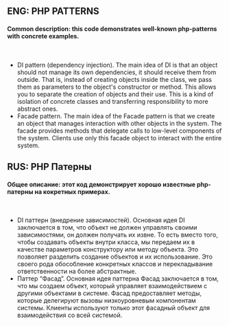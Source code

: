 ## ENG: PHP PATTERNS

#### Common description: this code demonstrates well-known php-patterns with concrete examples.  
 
*   DI pattern (dependency injection). The main idea of ​​DI is that an object should not manage its own dependencies, it should receive them from outside. That is, instead of creating objects inside the class, we pass them as parameters to the object's constructor or method. This allows you to separate the creation of objects and their use. This is a kind of isolation of concrete classes and transferring responsibility to more abstract ones.
*   Facade pattern. The main idea of ​​the Facade pattern is that we create an object that manages interaction with other objects in the system. The facade provides methods that delegate calls to low-level components of the system. Clients use only this facade object to interact with the entire system.

## RUS: PHP Патерны

#### Общее описание: этот код демонстрирует хорошо известные php-патерны на кокретных примерах.  
 
*   DI паттерн (внедрение зависимостей). Основная идея DI заключается в том, что объект не должен управлять своими зависимостями, он должен получать их извне. То есть вместо того, чтобы создавать объекты внутри класса, мы передаем их в качестве параметров конструктору или методу объекта. Это позволяет разделить создание объектов и их использование. Это своего рода обособление конкретных классов и перекладывание ответственности на более абстрактные.
*   Паттер “Фасад”. Основная идея паттерна Фасад заключается в том, что мы создаем объект, который управляет взаимодействием с другими объектами в системе. Фасад предоставляет методы, которые делегируют вызовы низкоуровневым компонентам системы. Клиенты используют только этот фасадный объект для взаимодействия со всей системой.
